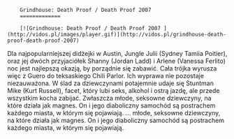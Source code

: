 
        Grindhouse: Death Proof / Death Proof 2007 
        =============
        
        [![Grindhouse: Death Proof / Death Proof 2007 ](http://vidos.pl/images/player.gif)](http://vidos.pl/grindhouse-death-proof-death-proof-2007)
        
        
 Dla najpopularniejszej didżejki w Austin, Jungle Julii (Sydney Tamiia Poitier), oraz jej dwóch przyjaciółek Shanny (Jordan Ladd) i Arlene (Vanessa Ferlito) noc jest najlepszą okazją, by porządnie się zabawić. Cała trójka wyrusza więc z Guero do teksaskiego Chili Parlor. Ich wyprawa nie pozostaje niezauważona. W ślad za dziewczynami potajemnie udaje się Stuntman Mike (Kurt Russell), facet, który lubi seks, alkohol i ostrą jazdę, ale przede wszystkim kocha zabijać. Zwłaszcza młode, seksowne dziewczyny, na które działa jak magnes. On i jego diaboliczny samochód są postrachem każdego miasta, w którym się pojawiają.   ... młode, seksowne dziewczyny, na które działa jak magnes. On i jego diaboliczny samochód są postrachem każdego miasta, w którym się pojawiają.
    